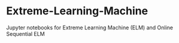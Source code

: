 # Extreme-Learning-Machine

Jupyter notebooks for Extreme Learning Machine (ELM) and Online Sequential ELM

